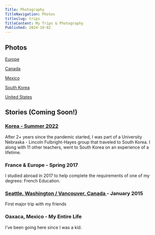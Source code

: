 ```yaml
---
Title: Photography
TitleNavigation: Photos
titleslug: trips
TitleContent: My Trips & Photography
Published: 2024-10-02
---
```

## Photos
[Europe](europe)

[Canada](canada)

[Mexico](mexico)

[South Korea](/korea/interactives/photos)

[United States](united-states)




## Stories (Coming Soon!)
### [Korea - Summer 2022](/korea)
After 2+ years since the pandemic started, I was part of a University Nebraska - Lincoln Fulbright-Hayes group that traveled to South Korea. I along with 11 other teachers, went to South Korea on an experience of a lifetime.

### France & Europe - Spring 2017
I studied abroad in 2017 to help complete the requirements of one of my degrees: French Education.

### [Seattle, Washington / Vancouver, Canada ](united-states/seattle) - January 2015
First major trip with my friends

### Oaxaca, Mexico - My Entire Life
I've been going here since I was a kid. 





